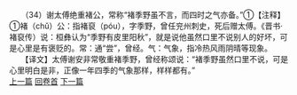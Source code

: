 　　（34）谢太傅绝重褚公，常称“褚季野虽不言，而四时之气亦备。”①【注释】①褚（chǔ）公：指褚裒（póu），字季野，曾任兖州刺史，死后赠太傅。《晋书·褚裒传）说：桓彝认为“季野有皮里阳秋”，就是说他虽然口里不说别人的好坏，可是心里是有褒贬的。常：通“尝”，曾经。气：气象，指冷热风雨阴晴等现象。
　　【译文】太傅谢安非常敬重褚季野，曾经称颂说：“褚季野虽然口里不说，可是心里明白是非，正像一年四季的气象那样，样样都有。”
<br>[上一篇](01_33) [回卷首](01_00) [下一篇](01_35)  

